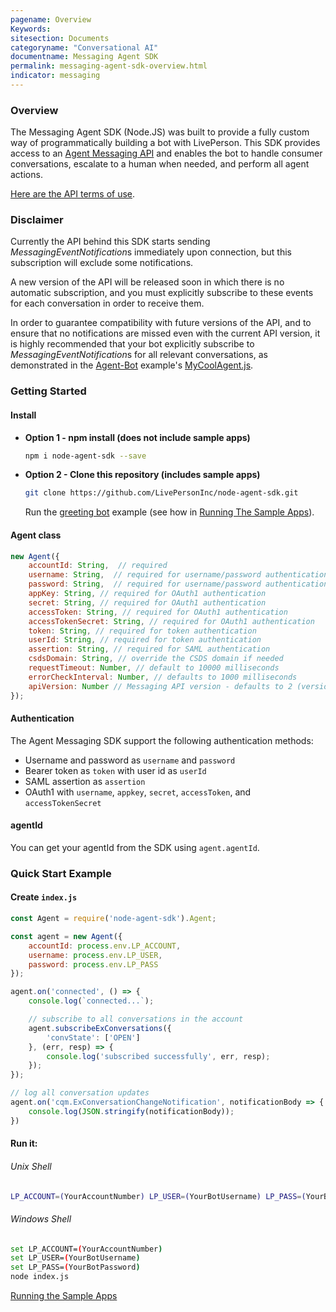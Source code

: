 ```yaml
---
pagename: Overview
Keywords:
sitesection: Documents
categoryname: "Conversational AI"
documentname: Messaging Agent SDK
permalink: messaging-agent-sdk-overview.html
indicator: messaging
---
```


### Overview

The Messaging Agent SDK (Node.JS) was built to provide a fully custom way of programmatically building a bot with LivePerson. This SDK provides access to an [Agent Messaging API](https://developers.liveperson.com/agent-int-api-reference.html) and enables the bot to handle consumer conversations, escalate to a human when needed, and perform all agent actions.

[Here are the API terms of use](https://www.liveperson.com/policies/apitou).

### Disclaimer

Currently the API behind this SDK starts sending *MessagingEventNotification*s immediately upon connection, but this subscription will exclude some notifications.

A new version of the API will be released soon in which there is no automatic subscription, and you must explicitly subscribe to these events for each conversation in order to receive them.

In order to guarantee compatibility with future versions of the API, and to ensure that no notifications are missed even with the current API version, it is highly recommended that your bot explicitly subscribe to *MessagingEventNotification*s for all relevant conversations, as demonstrated in the [Agent-Bot](https://github.com/LivePersonInc/node-agent-sdk/tree/master/examples/agent-bot) example's [MyCoolAgent.js](https://github.com/LivePersonInc/node-agent-sdk/blob/master/examples/agent-bot/MyCoolAgent.js).

### Getting Started

#### Install

- **Option 1 - npm install (does not include sample apps)**

   ```sh
   npm i node-agent-sdk --save
   ```

- **Option 2 - Clone this repository (includes sample apps)**

    ```sh
    git clone https://github.com/LivePersonInc/node-agent-sdk.git
    ```
    Run the [greeting bot](https://github.com/LivePersonInc/node-agent-sdk/blob/master/examples/greeting-bot/greeting-bot.js) example (see how in [Running The Sample Apps](https://github.com/LivePersonInc/node-agent-sdk/tree/master/examples)).

#### Agent class

```javascript
new Agent({
    accountId: String,  // required
    username: String,  // required for username/password authentication and OAuth1 authentication
    password: String,  // required for username/password authentication
    appKey: String, // required for OAuth1 authentication
    secret: String, // required for OAuth1 authentication
    accessToken: String, // required for OAuth1 authentication
    accessTokenSecret: String, // required for OAuth1 authentication
    token: String, // required for token authentication
    userId: String, // required for token authentication
    assertion: String, // required for SAML authentication
    csdsDomain: String, // override the CSDS domain if needed
    requestTimeout: Number, // default to 10000 milliseconds
    errorCheckInterval: Number, // defaults to 1000 milliseconds
    apiVersion: Number // Messaging API version - defaults to 2 (version 1 is not supported anymore)
});
```

#### Authentication

The Agent Messaging SDK support the following authentication methods:
- Username and password as `username` and `password`
- Bearer token as `token` with user id as `userId`
- SAML assertion as `assertion`
- OAuth1 with `username`, `appkey`, `secret`, `accessToken`, and `accessTokenSecret`

#### agentId

You can get your agentId from the SDK using `agent.agentId`.

### Quick Start Example

#### Create `index.js`

```javascript
const Agent = require('node-agent-sdk').Agent;

const agent = new Agent({
    accountId: process.env.LP_ACCOUNT,
    username: process.env.LP_USER,
    password: process.env.LP_PASS
});

agent.on('connected', () => {
    console.log(`connected...`);

    // subscribe to all conversations in the account
    agent.subscribeExConversations({
        'convState': ['OPEN']
    }, (err, resp) => {
        console.log('subscribed successfully', err, resp);
    });
});

// log all conversation updates
agent.on('cqm.ExConversationChangeNotification', notificationBody => {
    console.log(JSON.stringify(notificationBody));
})
```

#### Run it:

###### Unix Shell

```sh
LP_ACCOUNT=(YourAccountNumber) LP_USER=(YourBotUsername) LP_PASS=(YourBotPassword) node index.js
```

###### Windows Shell

```sh
set LP_ACCOUNT=(YourAccountNumber)
set LP_USER=(YourBotUsername)
set LP_PASS=(YourBotPassword)
node index.js
```

[Running the Sample Apps](https://github.com/LivePersonInc/node-agent-sdk/tree/master/examples)